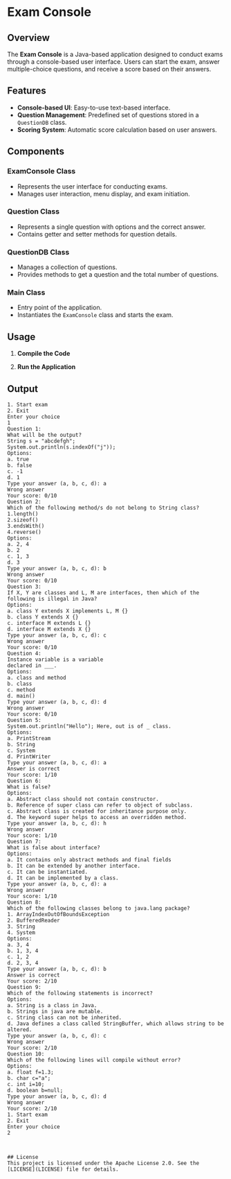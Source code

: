 # Exam Console

## Overview
The **Exam Console** is a Java-based application designed to conduct exams through a console-based user interface. Users can start the exam, answer multiple-choice questions, and receive a score based on their answers.

## Features
- **Console-based UI**: Easy-to-use text-based interface.
- **Question Management**: Predefined set of questions stored in a `QuestionDB` class.
- **Scoring System**: Automatic score calculation based on user answers.

## Components
### ExamConsole Class
- Represents the user interface for conducting exams.
- Manages user interaction, menu display, and exam initiation.

### Question Class
- Represents a single question with options and the correct answer.
- Contains getter and setter methods for question details.

### QuestionDB Class
- Manages a collection of questions.
- Provides methods to get a question and the total number of questions.

### Main Class
- Entry point of the application.
- Instantiates the `ExamConsole` class and starts the exam.

## Usage
1. **Compile the Code**
    
    

2. **Run the Application**

## Output

```plaintext
1. Start exam
2. Exit
Enter your choice
1
Question 1:
What will be the output?
String s = "abcdefgh";
System.out.println(s.indexOf("j"));
Options:
a. true
b. false
c. -1
d. 1
Type your answer (a, b, c, d): a
Wrong answer
Your score: 0/10
Question 2:
Which of the following method/s do not belong to String class?
1.length()
2.sizeof()
3.endsWith()
4.reverse()
Options:
a. 2, 4
b. 2
c. 1, 3
d. 3
Type your answer (a, b, c, d): b
Wrong answer
Your score: 0/10
Question 3:
If X, Y are classes and L, M are interfaces, then which of the following is illegal in Java?
Options:
a. class Y extends X implements L, M {}
b. class Y extends X {}
c. interface M extends L {}
d. interface M extends X {}
Type your answer (a, b, c, d): c
Wrong answer
Your score: 0/10
Question 4:
Instance variable is a variable 
declared in ___.
Options:
a. class and method
b. class
c. method
d. main()
Type your answer (a, b, c, d): d
Wrong answer
Your score: 0/10
Question 5:
System.out.println("Hello"); Here, out is of _ class.
Options:
a. PrintStream
b. String
c. System
d. PrintWriter
Type your answer (a, b, c, d): a
Answer is correct
Your score: 1/10
Question 6:
What is false?
Options:
a. Abstract class should not contain constructor.
b. Reference of super class can refer to object of subclass.
c. Abstract class is created for inheritance purpose only.
d. The keyword super helps to access an overridden method.
Type your answer (a, b, c, d): h
Wrong answer
Your score: 1/10
Question 7:
What is false about interface?
Options:
a. It contains only abstract methods and final fields
b. It can be extended by another interface.
c. It can be instantiated.
d. It can be implemented by a class.
Type your answer (a, b, c, d): a
Wrong answer
Your score: 1/10
Question 8:
Which of the following classes belong to java.lang package?
1. ArrayIndexOutOfBoundsException
2. BufferedReader
3. String
4. System
Options:
a. 3, 4
b. 1, 3, 4
c. 1, 2
d. 2, 3, 4
Type your answer (a, b, c, d): b
Answer is correct
Your score: 2/10
Question 9:
Which of the following statements is incorrect?
Options:
a. String is a class in Java.
b. Strings in java are mutable.
c. String class can not be inherited.
d. Java defines a class called StringBuffer, which allows string to be altered.
Type your answer (a, b, c, d): c
Wrong answer
Your score: 2/10
Question 10:
Which of the following lines will compile without error?
Options:
a. float f=1.3;
b. char c="a";
c. int i=10;
d. boolean b=null;
Type your answer (a, b, c, d): d
Wrong answer
Your score: 2/10
1. Start exam
2. Exit
Enter your choice
2
    
    

## License
This project is licensed under the Apache License 2.0. See the [LICENSE](LICENSE) file for details.
